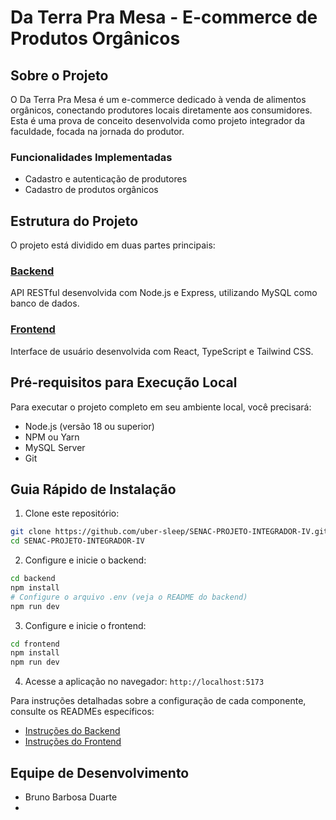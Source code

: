 # Da Terra Pra Mesa - E-commerce de Produtos Orgânicos

## Sobre o Projeto

O Da Terra Pra Mesa é um e-commerce dedicado à venda de alimentos orgânicos, conectando produtores locais diretamente aos consumidores. Esta é uma prova de conceito desenvolvida como projeto integrador da faculdade, focada na jornada do produtor.

### Funcionalidades Implementadas
- Cadastro e autenticação de produtores
- Cadastro de produtos orgânicos

## Estrutura do Projeto

O projeto está dividido em duas partes principais:

### [Backend](./backend/README.md)
API RESTful desenvolvida com Node.js e Express, utilizando MySQL como banco de dados.

### [Frontend](./frontend/README.md)
Interface de usuário desenvolvida com React, TypeScript e Tailwind CSS.

## Pré-requisitos para Execução Local

Para executar o projeto completo em seu ambiente local, você precisará:

- Node.js (versão 18 ou superior)
- NPM ou Yarn
- MySQL Server
- Git

## Guia Rápido de Instalação

1. Clone este repositório:
```bash
git clone https://github.com/uber-sleep/SENAC-PROJETO-INTEGRADOR-IV.git
cd SENAC-PROJETO-INTEGRADOR-IV
```

2. Configure e inicie o backend:
```bash
cd backend
npm install
# Configure o arquivo .env (veja o README do backend)
npm run dev
```

3. Configure e inicie o frontend:
```bash
cd frontend
npm install
npm run dev
```

4. Acesse a aplicação no navegador: `http://localhost:5173`

Para instruções detalhadas sobre a configuração de cada componente, consulte os READMEs específicos:
- [Instruções do Backend](./backend/README.md)
- [Instruções do Frontend](./frontend/README.md)

## Equipe de Desenvolvimento

- Bruno Barbosa Duarte
- 
